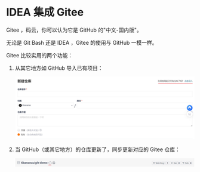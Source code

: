 # IDEA 集成 Gitee

Gitee ，码云，你可以认为它是 GitHub 的"中文-国内版"。

无论是 Git Bash 还是 IDEA ，Gitee 的使用与 GitHub 一模一样。

Gitee 比较实用的两个功能：

1. 从其它地方如 GitHub 导入已有项目：

   ![](img/22.jpg)

2. 当 GitHub（或其它地方）的仓库更新了，同步更新对应的 Gitee 仓库：

   ![](img/23.jpg)